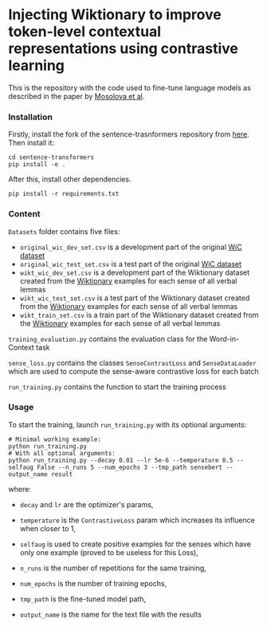 # Injecting Wiktionary to improve token-level contextual representations using contrastive learning

This is the repository with the code used to fine-tune language models as described in the paper
by [Mosolova et al](https://aclanthology.org/2024.eacl-short.5/).

### Installation

Firstly, install the fork of the sentence-trasnformers repository
from [here](https://github.com/anya-bel/sentence-transformers). Then install it:

```
cd sentence-transformers
pip install -e .
```

After this, install other dependencies.

```
pip install -r requirements.txt
```

### Content

`Datasets` folder contains five files:

* `original_wic_dev_set.csv` is a development part of the original [WiC dataset](https://pilehvar.github.io/wic/)
* `original_wic_test_set.csv` is a test part of the original [WiC dataset](https://pilehvar.github.io/wic/)
* `wikt_wic_dev_set.csv` is a development part of the Wiktionary dataset created from
  the [Wiktionary](https://kaiko.getalp.org/about-dbnary/#:~:text=DBnary%20dataset%20is%20registered%20on,is%20computed%20from%20extracted%20content.)
  examples for each sense of all verbal lemmas
* `wikt_wic_test_set.csv` is a test part of the Wiktionary dataset created from
  the [Wiktionary](https://kaiko.getalp.org/about-dbnary/#:~:text=DBnary%20dataset%20is%20registered%20on,is%20computed%20from%20extracted%20content.)
  examples for each sense of all verbal lemmas
* `wikt_train_set.csv` is a train part of the Wiktionary dataset created from
  the [Wiktionary](https://kaiko.getalp.org/about-dbnary/#:~:text=DBnary%20dataset%20is%20registered%20on,is%20computed%20from%20extracted%20content.)
  examples for each sense of all verbal lemmas

`training_evaluation.py` contains the evaluation class for the Word-in-Context task

`sense_loss.py` contains the classes `SenseContrastLoss` and `SenseDataLoader` which are used to compute the sense-aware
contrastive loss for each batch

`run_training.py` contains the function to start the training process

### Usage

To start the training, launch `run_training.py` with its optional arguments:

```
# Minimal working example:
python run_training.py
# With all optional arguments:
python run_training.py --decay 0.01 --lr 5e-6 --temperature 0.5 --selfaug False --n_runs 5 --num_epochs 3 --tmp_path sensebert --output_name result
```

where:

* `decay` and `lr` are the optimizer's params,

* `temperature` is the `ContrastiveLoss` param which increases its influence when closer to 1,

* `selfaug` is used to create positive examples for the senses which have only one example (proved to be useless for
  this Loss),

* `n_runs` is the number of repetitions for the same training,

* `num_epochs` is the number of training epochs,

* `tmp_path` is the fine-tuned model path,

* `output_name` is the name for the text file with the results